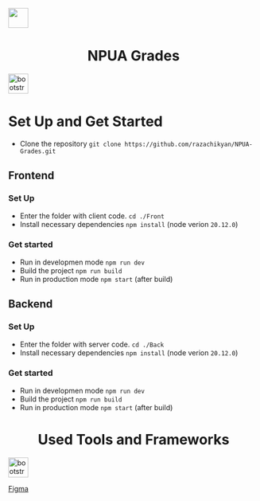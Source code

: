 <img src="https://www.svgrepo.com/show/252165/screwdriver-construction-and-tools.svg" width="40" height="40"/><h1 align="center">NPUA Grades</h1><img src="https://www.svgrepo.com/show/252168/screwdriver-construction-and-tools.svg" alt="bootstrap" width="40" height="40"/>

# Set Up and Get Started
- Clone the repository `git clone https://github.com/razachikyan/NPUA-Grades.git`

## Frontend

### Set Up

- Enter the folder with client code. `cd ./Front`
- Install necessary dependencies `npm install`
  (node verion `20.12.0`)

### Get started

- Run in developmen mode `npm run dev`
- Build the project `npm run build`
- Run in production mode `npm start` (after build)

## Backend

### Set Up

- Enter the folder with server code. `cd ./Back`
- Install necessary dependencies `npm install`
  (node verion `20.12.0`)

### Get started

- Run in developmen mode `npm run dev`
- Build the project `npm run build`
- Run in production mode `npm start` (after build)

<h1 align="center">Used Tools and Frameworks</h1>

<a href="https://getbootstrap.com" target="_blank" rel="noreferrer"> <img src="https://www.svgrepo.com/show/353498/bootstrap.svg" alt="bootstrap" width="40" height="40"/> </a>

[Figma](https://www.figma.com/file/vGOP0ne2AezZBReroXWNK7/Untitled?type=design&mode=design)

